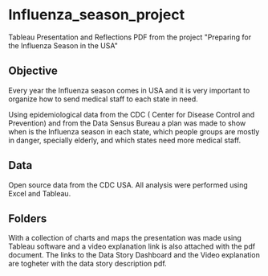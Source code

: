 # Influenza_season_project

Tableau Presentation and Reflections PDF from the project "Preparing for the Influenza Season in the USA"

## Objective

Every year the Influenza season comes in USA and it is very important to organize how to send medical staff to each state in need.

Using epidemiological data from the CDC ( Center for Disease Control and Prevention) and from the Data Sensus Bureau a plan was made to show when is the Influenza season in each state, which people groups are mostly in danger, specially elderly, and which states need more medical staff.

## Data

Open source data from the CDC USA. All analysis were performed using Excel and Tableau.

## Folders

With a collection of charts and maps the presentation was made using Tableau software and a video explanation link is also attached with the pdf document.
The links to the Data Story Dashboard and the Video explanation are togheter with the data story description pdf.
